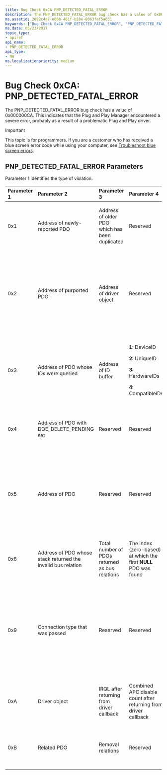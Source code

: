 ```yaml
---
title: Bug Check 0xCA PNP_DETECTED_FATAL_ERROR
description: The PNP_DETECTED_FATAL_ERROR bug check has a value of 0x000000CA. This indicates that the Plug and Play Manager encountered a severe error.
ms.assetid: 2092c4a7-e068-461f-b28e-8063faf5a031
keywords: ["Bug Check 0xCA PNP_DETECTED_FATAL_ERROR", "PNP_DETECTED_FATAL_ERROR"]
ms.date: 05/23/2017
topic_type:
- apiref
api_name:
- PNP_DETECTED_FATAL_ERROR
api_type:
- NA
ms.localizationpriority: medium
---
```


# Bug Check 0xCA: PNP\_DETECTED\_FATAL\_ERROR


The PNP\_DETECTED\_FATAL\_ERROR bug check has a value of 0x000000CA. This indicates that the Plug and Play Manager encountered a severe error, probably as a result of a problematic Plug and Play driver.

> [!IMPORTANT]
> This topic is for programmers. If you are a customer who has received a blue screen error code while using your computer, see [Troubleshoot blue screen errors](https://windows.microsoft.com/windows-10/troubleshoot-blue-screen-errors).


## PNP\_DETECTED\_FATAL\_ERROR Parameters


Parameter 1 identifies the type of violation.

<table>
<colgroup>
<col width="20%" />
<col width="20%" />
<col width="20%" />
<col width="20%" />
<col width="20%" />
</colgroup>
<thead>
<tr class="header">
<th align="left">Parameter 1</th>
<th align="left">Parameter 2</th>
<th align="left">Parameter 3</th>
<th align="left">Parameter 4</th>
<th align="left">Cause of Error</th>
</tr>
</thead>
<tbody>
<tr class="odd">
<td align="left"><p>0x1</p></td>
<td align="left"><p>Address of newly-reported PDO</p></td>
<td align="left"><p>Address of older PDO which has been duplicated</p></td>
<td align="left"><p>Reserved</p></td>
<td align="left"><p><strong>Duplicate PDO:</strong> A specific instance of a driver has enumerated multiple PDOs with identical device ID and unique IDs.</p></td>
</tr>
<tr class="even">
<td align="left"><p>0x2</p></td>
<td align="left"><p>Address of purported PDO</p></td>
<td align="left"><p>Address of driver object</p></td>
<td align="left"><p>Reserved</p></td>
<td align="left"><p><strong>Invalid PDO:</strong> An API which requires a PDO has been called with random memory, or with an FDO, or with a PDO which hasn't been initialized.</p>
<p>(An uninitialized PDO is one that has not been returned to Plug and Play by <strong>QueryDeviceRelation</strong> or <strong>QueryBusRelations</strong>.)</p></td>
</tr>
<tr class="odd">
<td align="left"><p>0x3</p></td>
<td align="left"><p>Address of PDO whose IDs were queried</p></td>
<td align="left"><p>Address of ID buffer</p></td>
<td align="left"><p><strong>1:</strong> DeviceID</p>
<p><strong>2:</strong> UniqueID</p>
<p><strong>3:</strong> HardwareIDs</p>
<p><strong>4:</strong> CompatibleIDs</p></td>
<td align="left"><p><strong>Invalid ID:</strong> An enumerator has returned an ID which contains illegal characters or isn't properly terminated. (IDs must contain only characters in the ranges 0x20 - 0x2B and 0x2D - 0x7F.)</p></td>
</tr>
<tr class="even">
<td align="left"><p>0x4</p></td>
<td align="left"><p>Address of PDO with DOE_DELETE_PENDING set</p></td>
<td align="left"><p>Reserved</p></td>
<td align="left"><p>Reserved</p></td>
<td align="left"><p><strong>Invalid enumeration of deleted PDO:</strong> An enumerator has returned a PDO which it had previously deleted using <strong>IoDeleteDevice</strong>.</p></td>
</tr>
<tr class="odd">
<td align="left"><p>0x5</p></td>
<td align="left"><p>Address of PDO</p></td>
<td align="left"><p>Reserved</p></td>
<td align="left"><p>Reserved</p></td>
<td align="left"><p><strong>PDO freed while linked in devnode tree:</strong> The object manager reference count on a PDO dropped to zero while the devnode was still linked in the tree. (This usually indicates that the driver is not adding a reference when returning the PDO in a query IRP.)</p></td>
</tr>
<tr class="even">
<td align="left"><p>0x8</p></td>
<td align="left"><p>Address of PDO whose stack returned the invalid bus relation</p></td>
<td align="left"><p>Total number of PDOs returned as bus relations</p></td>
<td align="left"><p>The index (zero-based) at which the first <strong>NULL</strong> PDO was found</p></td>
<td align="left"><p><strong>NULL pointer returned as a bus relation:</strong> One or more of the devices present on the bus is a <strong>NULL</strong> PDO.</p></td>
</tr>
<tr class="odd">
<td align="left"><p>0x9</p></td>
<td align="left"><p>Connection type that was passed</p></td>
<td align="left"><p>Reserved</p></td>
<td align="left"><p>Reserved</p></td>
<td align="left"><p><strong>Invalid connection type passed to IoDisconnectInterruptEx:</strong> A driver has passed an invalid connection type to <strong>IoDisconnectInterruptEx</strong>. The connection type passed to this routine must match the one returned by a corresponding successful call to <strong>IoConnectInterruptEx</strong>.</p></td>
</tr>
<tr class="even">
<td align="left"><p>0xA</p></td>
<td align="left"><p>Driver object</p></td>
<td align="left"><p>IRQL after returning from driver callback</p></td>
<td align="left"><p>Combined APC disable count after returning from driver callback</p></td>
<td align="left"><p><strong>Incorrect notify callback behavior:</strong> A driver failed to preserve IRQL or combined APC disable count across a Plug 'n' Play notification.</p></td>
</tr>
<tr class="odd">
<td align="left"><p>0xB</p></td>
<td align="left"><p>Related PDO</p></td>
<td align="left"><p>Removal relations</p></td>
<td align="left"><p>Reserved</p></td>
<td align="left"><p><strong>Deleted PDO reported as relation:</strong> One of the removal relations for the device being removed has already been deleted.</p></td>
</tr>
</tbody>
</table>

 

 

 




